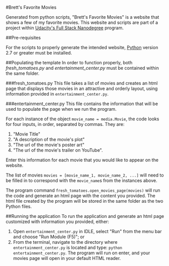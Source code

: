 #Brett's Favorite Movies

Generated from python scripts, "Brett's Favorite Movies" is a website that shows a few of my favorite movies. This website and scripts are part of a project within [Udacity's Full Stack Nanodegree](https://www.udacity.com/course/full-stack-web-developer-nanodegree--nd004) program. 

##Pre-requisites

For the scripts to properly generate the intended website, [Python](https://www.python.org/downloads/) version 2.7 or greater must be installed. 

##Populating the template
In order to function properly, both *fresh_tomatoes.py* and *entertainment_center.py* must be contained within the same folder. 

###fresh_tomatoes.py
This file takes a list of movies and creates an html page that displays those movies in an attractive and orderly layout, using information provided in ```entertainment_center.py```. 

###entertainment_center.py
This file contains the information that will be used to populate the page when we run the program. 

For each instance of the object ```movie_name = media.Movie```, the code looks for four inputs, in order, separated by commas. They are:
1. "Movie Title"
2. "A description of the movie's plot"
3. "The url of the movie's poster art"
4. "The url of the movie's trailer on YouTube". 

Enter this information for each movie that you would like to appear on the website.

The list of movies ```movies = [movie_name_1, movie_name_2, ...]```  will need to be filled in to correspond with the ```movie_name```s from the instances above.  

The program command ```fresh_tomatoes.open_movies_page(movies)``` will run the code and generate an html page with the content you provided. The html file created by the program will be stored in the same folder as the two Python files.

##Running the application
To run the application and generate an html page customized with information you provided, either: 
1. Open ```entertainment_center.py``` in IDLE, select "Run" from the menu bar and choose "Run Module (F5)"; or
2. From the terminal, navigate to the directory where ```entertainment_center.py``` is located and type: ```python entertainment_center.py```. The program will run on enter, and your movies page will open in your default HTML reader.  






